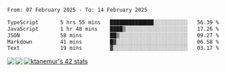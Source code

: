 <!--START_SECTION:waka-->

```txt
From: 07 February 2025 - To: 14 February 2025

TypeScript       5 hrs 55 mins   ██████████████░░░░░░░░░░░   56.39 %
JavaScript       1 hr 48 mins    ████▒░░░░░░░░░░░░░░░░░░░░   17.26 %
JSON             58 mins         ██▒░░░░░░░░░░░░░░░░░░░░░░   09.27 %
Markdown         41 mins         █▓░░░░░░░░░░░░░░░░░░░░░░░   06.58 %
Text             19 mins         ▓░░░░░░░░░░░░░░░░░░░░░░░░   03.17 %
```

<!--END_SECTION:waka-->
<a href="https://github.com/anuraghazra/github-readme-stats">
  <img align="left" src="https://github-readme-stats.vercel.app/api?username=Tanesan&count_private=true&show_icons=true" />
<img align="left" src="https://github-readme-stats.vercel.app/api/top-langs/?username=Tanesan" />
</a>

[![ktanemur's 42 stats](https://badge42.vercel.app/api/v2/cl1wslf6s002109l771rng2w8/stats?cursusId=21&coalitionId=62)](https://github.com/JaeSeoKim/badge42)
